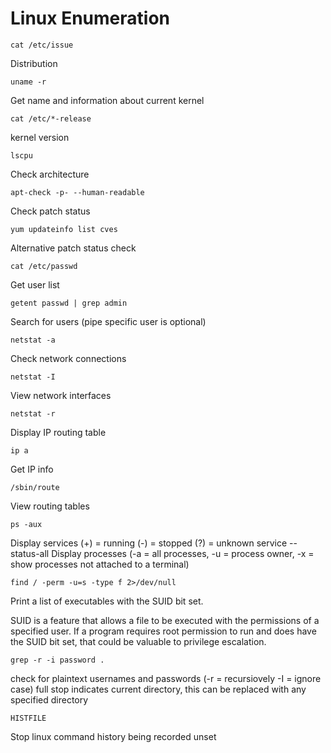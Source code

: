 # Linux Enumeration

```
cat /etc/issue
```

Distribution

```
uname -r
```

Get name and information about current kernel

```
cat /etc/*-release
```

kernel version

```
lscpu
```

Check architecture

```
apt-check -p- --human-readable
```

Check patch status

```
yum updateinfo list cves
```

Alternative patch status check

```
cat /etc/passwd
```

Get user list

```
getent passwd | grep admin
```

Search for users (pipe specific user is optional)

```
netstat -a
```

Check network connections

```
netstat -I
```

View network interfaces

```
netstat -r
```

Display IP routing table

```
ip a
```

Get IP info

```
/sbin/route
```

View routing tables

```
ps -aux
```

Display services (+) = running (-) = stopped (?) = unknown	service --status-all
Display processes (-a = all processes, -u = process owner, -x = show processes not attached to a terminal)

```find / -perm -u=s -type f 2>/dev/null```

Print a list of executables with the SUID bit set.

SUID is a feature that allows a file to be executed with the permissions of a specified user. 
If a program requires root permission to run and does have the SUID bit set, that could be valuable to privilege escalation.


```
grep -r -i password .
```

check for plaintext usernames and passwords (-r = recursiovely -I = ignore case) full stop indicates current directory, this can be replaced with any specified directory


```
HISTFILE
```

Stop linux command history being recorded	unset

